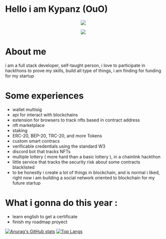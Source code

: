 # Hello i am Kypanz (OuO)

<div align="center" style="display:flex;justify-content:center;">
<img src="https://media.tenor.com/JAZzfZupTTcAAAAS/gil-cat.gif" />
</div>

<p align="center">
  <a href="https://skillicons.dev">
    <img src="https://skillicons.dev/icons?i=git,js,html,css,typescript,nodejs,solidity,expressjs,react,nextjs,cpp,java,python,wordpress" />
  </a>
</p>
  
# About me
i am a full stack developer, self-taught person, i love to participate in hackthons to prove my skills, build all type of things, i am finding for funding for my startup

# Some experiences
- wallet multisig
- api for interact with blockchains
- extension for browsers to track nfts based in contract address
- nft marketplace
- staking
- ERC-20, BEP-20, TRC-20, and more Tokens
- custom smart contracs
- verificable credentials using the standard W3
- discord bot that tracks NFTs
- multiple lottery ( more hard than a basic lottery ), in a chainlink hackthon
- little service that tracks the security risk about some contracts blacklisted
- to be honestly i create a lot of things in blockchain, and is normal i liked, right now i am building a social network oriented to blockchain for my future startup

# What i gonna do this year :
- learn english to get a certificate
- finish my roadmap proyect



[![Anurag's GitHub stats](https://github-readme-stats.vercel.app/api?username=kypanz)](https://github.com/kypanz/github-readme-stats)  [![Top Langs](https://github-readme-stats.vercel.app/api/top-langs/?username=kypanz&hide_progress=true)](https://github.com/kypanz/github-readme-stats)

